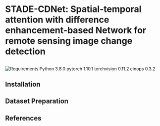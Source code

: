 # STADE-CDNet: Spatial-temporal attention with difference enhancement-based Network for remote sensing image change detection
## 
![Requirements](http://www.baidu.com/img/bdlogo.gif)
    Python 3.8.0
    pytorch 1.10.1
    torchvision 0.11.2
    einops  0.3.2
## Installation
## Dataset Preparation
## References


